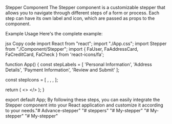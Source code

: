Stepper Component
The Stepper component is a customizable stepper that allows you to navigate through different steps of a form or process. Each step can have its own label and icon, which are passed as props to the component.

Example Usage
Here's the complete example:

jsx
Copy code
import React from "react";
import "./App.css";
import Stepper from "./Component/Stepper";
import { FaUser, FaAddressCard, FaCreditCard, FaCheck } from 'react-icons/fa';

function App() {
  const stepLabels = [
    'Personal Information',
    'Address Details',
    'Payment Information',
    'Review and Submit'
  ];

  const stepIcons = [
    <FaUser />,
    <FaAddressCard />,
    <FaCreditCard />,
    <FaCheck />
  ];

  return (
    <>
      <Stepper 
        size="50px"
        activeColor="#FFC300"
        inactiveColor="#FFC300"
        lineColor="#000"
        labels={stepLabels}
        icons={stepIcons}
      />
    </>
  );
}

export default App;
By following these steps, you can easily integrate the Stepper component into your React application and customize it according to your needs."# Advance-stepper" 
"# steppers" 
"# My-stepper" 
"# My-stepper" 
"# My-stepper" 
